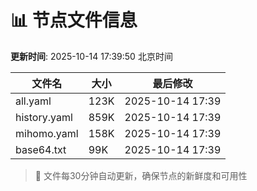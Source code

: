 # 📊 节点文件信息

**更新时间**: 2025-10-14 17:39:50 北京时间

| 文件名 | 大小 | 最后修改 |
|--------|------|----------|
| all.yaml | 123K | 2025-10-14 17:39 |
| history.yaml | 859K | 2025-10-14 17:39 |
| mihomo.yaml | 158K | 2025-10-14 17:39 |
| base64.txt | 99K | 2025-10-14 17:39 |

> 🔄 文件每30分钟自动更新，确保节点的新鲜度和可用性
